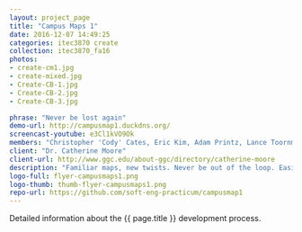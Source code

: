 ```yaml
---
layout: project_page
title: "Campus Maps 1"
date: 2016-12-07 14:49:25
categories: itec3870 create
collection: itec3870_fa16
photos:
- create-cm1.jpg
- create-mixed.jpg
- Create-CB-1.jpg
- Create-CB-2.jpg
- Create-CB-3.jpg

phrase: "Never be lost again"
demo-url: http://campusmap1.duckdns.org/
screencast-youtube: e3Cl1kVO9Ok
members: "Christopher 'Cody' Cates, Eric Kim, Adam Printz, Lance Toornman"
client: "Dr. Catherine Moore"
client-url: http://www.ggc.edu/about-ggc/directory/catherine-moore
description: "Familiar maps, new twists. Never be out of the loop. Easily locate services. Mobile friendly."
logo-full: flyer-campusmaps1.png
logo-thumb: thumb-flyer-campusmaps1.png
repo-url: https://github.com/soft-eng-practicum/campusmap1
---
```


Detailed information about the {{ page.title }} development process.

<!-- lightgallery -->
<script src="https://code.jquery.com/jquery-2.2.4.min.js"></script>
<script src="https://cdn.jsdelivr.net/lightgallery/1.3.7/js/lightgallery.min.js"></script>
<script src="https://cdn.jsdelivr.net/g/lg-zoom"></script>

<script type="text/javascript">
    $(document).ready(function() {
    $("body").lightGallery({
    zoom: true,
    selector: 'a#lightgallery',
    selectWithin: 'body'
    });
    });
</script>

[ggc]: http://www.ggc.edu
[gunay-ggc]: http://www.ggc.edu/about-ggc/directory/cengiz-gunay
